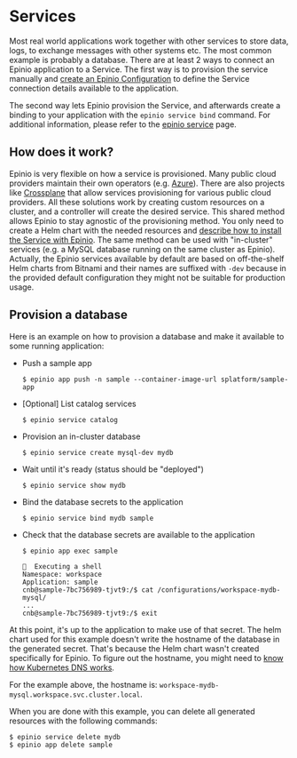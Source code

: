 # Services

Most real world applications work together with other services to store data, logs, to exchange messages with other systems etc.
The most common example is probably a database. There are at least 2 ways to connect an Epinio application to a Service.
The first way is to provision the service manually and [create an Epinio Configuration](./configurations.md) to define the Service connection details available to the application.

The second way lets Epinio provision the Service, and afterwards create a binding to your application with the `epinio service bind` command. For additional information, please refer to the [epinio service](cli/epinio_service.md) page.

## How does it work?

Epinio is very flexible on how a service is provisioned. Many public cloud providers maintain their own operators (e.g. [Azure](https://github.com/Azure/azure-service-operator)). There are also projects like [Crossplane](https://crossplane.io/) that allow services provisioning for various public cloud providers. All these solutions work by creating custom resources on a cluster, and a controller will create the desired service.
This shared method allows Epinio to stay agnostic of the provisioning method. You only need to create a Helm chart with the needed resources and [describe how to install the Service with Epinio](../howtos/create_custom_service.md).
The same method can be used with "in-cluster" services (e.g. a MySQL database running on the same cluster as Epinio). Actually, the Epinio services available by default are based on off-the-shelf Helm charts from Bitnami and their names are suffixed with `-dev` because in the provided default configuration they might not be suitable for production usage.

## Provision a database

Here is an example on how to provision a database and make it available to some running application:

- Push a sample app

  ```
  $ epinio app push -n sample --container-image-url splatform/sample-app
  ```

- [Optional] List catalog services

  ```
  $ epinio service catalog
  ```

- Provision an in-cluster database

  ```
  $ epinio service create mysql-dev mydb
  ```

- Wait until it's ready (status should be "deployed")

  ```
  $ epinio service show mydb
  ```

- Bind the database secrets to the application

  ```
  $ epinio service bind mydb sample
  ```

- Check that the database secrets are available to the application

  ```
  $ epinio app exec sample

  🚢  Executing a shell
  Namespace: workspace
  Application: sample
  cnb@sample-7bc756989-tjvt9:/$ cat /configurations/workspace-mydb-mysql/
  ...
  cnb@sample-7bc756989-tjvt9:/$ exit
  ```

At this point, it's up to the application to make use of that secret. The helm chart used for this example doesn't write the hostname of the database in the generated secret. That's because the Helm chart wasn't created specifically for Epinio. To figure out the hostname, you might need to [know how Kubernetes DNS works](https://kubernetes.io/docs/concepts/services-networking/dns-pod-service/).

For the example above, the hostname is: `workspace-mydb-mysql.workspace.svc.cluster.local`.


When you are done with this example, you can delete all generated resources with the following commands:

```
$ epinio service delete mydb
$ epinio app delete sample
```
